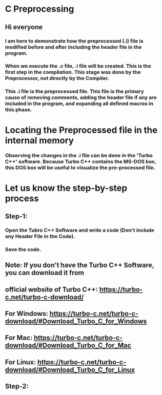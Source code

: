 # C Preprocessing
## Hi everyone 
### I am here to demonstrate how the preprocessed (.i) file is modified before and after including the header file in the program.
### When we execute the .c file, .i file will be created. This is the first step in the compilation. This stage was done by the Preprocessor, not directly by the Compiler.
### This .i file is the preprocessed file. This file is the primary cause of removing comments, adding the header file if any are included in the program, and expanding all defined macros in this phase.
# Locating the Preprocessed file in the internal memory
### Observing the changes in the .i file can be done in the 'Turbo C++' software. Because Turbo C++ contains the MS-DOS box, this DOS box will be useful to visualize the pre-processed file.
# Let us know the step-by-step process
## Step-1: 
### Open the Tubro C++ Software and write a code (Don't include any Header File in the Code).
### Save the code.
## Note: If you don't have the Turbo C++ Software, you can download it from 
## official website of Turbo C++: https://turbo-c.net/turbo-c-download/
## For Windows: https://turbo-c.net/turbo-c-download/#Download_Turbo_C_for_Windows
## For Mac: https://turbo-c.net/turbo-c-download/#Download_Turbo_C_for_Mac
## For Linux: https://turbo-c.net/turbo-c-download/#Download_Turbo_C_for_Linux
## Step-2:
### 
